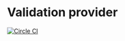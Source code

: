 # Validation provider
[![Circle CI](https://circleci.com/gh/moooji/validation-provider.svg?style=svg&circle-token=c28dc3c48a0ae714054de74d3a3f7746ccf9ee1e)](https://circleci.com/gh/moooji/validation-provider)